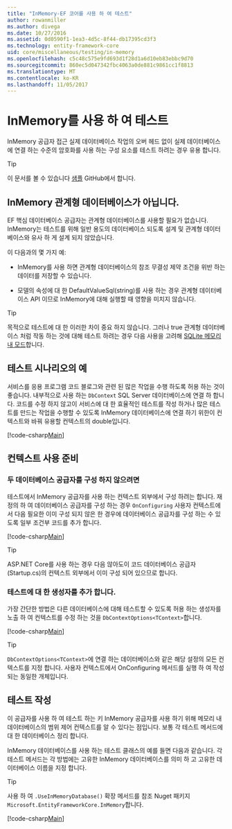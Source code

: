 ```yaml
---
title: "InMemory-EF 코어를 사용 하 여 테스트"
author: rowanmiller
ms.author: divega
ms.date: 10/27/2016
ms.assetid: 0d0590f1-1ea3-4d5c-8f44-db17395cd3f3
ms.technology: entity-framework-core
uid: core/miscellaneous/testing/in-memory
ms.openlocfilehash: c5c48c575e9fd693d1f28d1a6d10eb83ebbc9d70
ms.sourcegitcommit: 860ec5d047342fbc4063a0de881c9861cc1f8813
ms.translationtype: MT
ms.contentlocale: ko-KR
ms.lasthandoff: 11/05/2017
---
```

# <a name="testing-with-inmemory"></a>InMemory를 사용 하 여 테스트

InMemory 공급자 접근 실제 데이터베이스 작업의 오버 헤드 없이 실제 데이터베이스에 연결 하는 수준의 암호화를 사용 하는 구성 요소를 테스트 하려는 경우 유용 합니다.

> [!TIP]  
> 이 문서를 볼 수 있습니다 [샘플](https://github.com/aspnet/EntityFramework.Docs/tree/master/samples/core/Miscellaneous/Testing) GitHub에서 합니다.

## <a name="inmemory-is-not-a-relational-database"></a>InMemory 관계형 데이터베이스가 아닙니다.

EF 핵심 데이터베이스 공급자는 관계형 데이터베이스를 사용할 필요가 없습니다. InMemory는 테스트를 위해 일반 용도의 데이터베이스 되도록 설계 및 관계형 데이터베이스와 유사 하 게 설계 되지 않았습니다.

이 다음과의 몇 가지 예:
* InMemory를 사용 하면 관계형 데이터베이스의 참조 무결성 제약 조건을 위반 하는 데이터를 저장할 수 있습니다.

* 모델의 속성에 대 한 DefaultValueSql(string)를 사용 하는 경우 관계형 데이터베이스 API 이므로 InMemory에 대해 실행할 때 영향을 미치지 않습니다.

> [!TIP]  
> 목적으로 테스트에 대 한 이러한 차이 중요 하지 않습니다. 그러나 true 관계형 데이터베이스 처럼 작동 하는 것에 대해 테스트 하려는 경우 다음 사용을 고려해 [SQLite 메모리 내 모드](sqlite.md)합니다.

## <a name="example-testing-scenario"></a>테스트 시나리오의 예

서비스를 응용 프로그램 코드 블로그와 관련 된 많은 작업을 수행 하도록 허용 하는 것이 좋습니다. 내부적으로 사용 하는 `DbContext` SQL Server 데이터베이스에 연결 하 합니다. 코드를 수정 하지 않고이 서비스에 대 한 효율적인 테스트를 작성 하거나 많은 테스트를 만드는 작업을 수행할 수 있도록 InMemory 데이터베이스에 연결 하기 위한이 컨텍스트와 바꿔 유용할 컨텍스트의 double입니다.

[!code-csharp[Main](../../../../samples/core/Miscellaneous/Testing/BusinessLogic/BlogService.cs)]

## <a name="get-your-context-ready"></a>컨텍스트 사용 준비

### <a name="avoid-configuring-two-database-providers"></a>두 데이터베이스 공급자를 구성 하지 않으려면

테스트에서 InMemory 공급자를 사용 하는 컨텍스트 외부에서 구성 하려는 합니다. 재정의 하 여 데이터베이스 공급자를 구성 하는 경우 `OnConfiguring` 사용자 컨텍스트에서 다음 필요한 이미 구성 되지 않은 한 경우에 데이터베이스 공급자를 구성 하는 수 있도록 일부 조건부 코드를 추가 합니다.

[!code-csharp[Main](../../../../samples/core/Miscellaneous/Testing/BusinessLogic/BloggingContext.cs#OnConfiguring)]

> [!TIP]  
> ASP.NET Core를 사용 하는 경우 다음 않아도이 코드 데이터베이스 공급자 (Startup.cs)의 컨텍스트 외부에서 이미 구성 되어 있으므로 합니다.

### <a name="add-a-constructor-for-testing"></a>테스트에 대 한 생성자를 추가 합니다.

가장 간단한 방법은 다른 데이터베이스에 대해 테스트할 수 있도록 허용 하는 생성자를 노출 하 여 컨텍스트를 수정 하는 것을 `DbContextOptions<TContext>`합니다.

[!code-csharp[Main](../../../../samples/core/Miscellaneous/Testing/BusinessLogic/BloggingContext.cs#Constructors)]

> [!TIP]  
> `DbContextOptions<TContext>`에 연결 하는 데이터베이스와 같은 해당 설정의 모든 컨텍스트를 지정 합니다. 사용자 컨텍스트에서 OnConfiguring 메서드를 실행 하 여 작성 되는 동일한 개체입니다.

## <a name="writing-tests"></a>테스트 작성

이 공급자를 사용 하 여 테스트 하는 키 InMemory 공급자를 사용 하기 위해 메모리 내 데이터베이스의 범위 제어 컨텍스트를 알 수 있다는 점입니다. 보통 각 테스트 메서드에 대 한 데이터베이스 정리 합니다.

InMemory 데이터베이스를 사용 하는 테스트 클래스의 예를 들면 다음과 같습니다. 각 테스트 메서드는 각 방법에는 고유한 InMemory 데이터베이스를 의미 하 고 고유한 데이터베이스 이름을 지정 합니다.

>[!TIP]
> 사용 하 여 `.UseInMemoryDatabase()` 확장 메서드를 참조 Nuget 패키지 `Microsoft.EntityFrameworkCore.InMemory`합니다.

[!code-csharp[Main](../../../../samples/core/Miscellaneous/Testing/TestProject/InMemory/BlogServiceTests.cs)]
